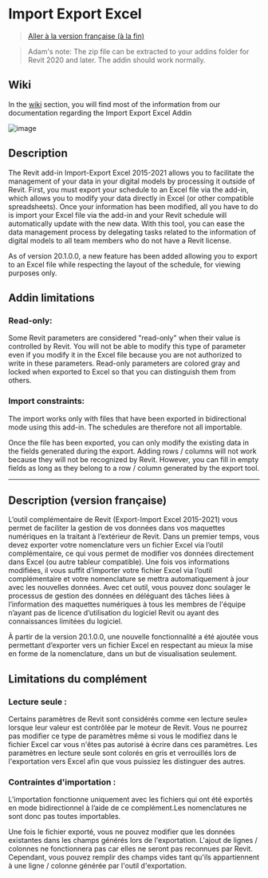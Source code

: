 # Import Export Excel

> [Aller à la version française (à la fin)](#description-version-française)

> Adam's note: The zip file can be extracted to your addins folder for Revit 2020 and later. The addin should work normally. 

## Wiki

In the [wiki](https://github.com/bimone/addins-excelexporterimporter/wiki) section, you will find most of the information from our documentation regarding the Import Export Excel Addin

![image](https://user-images.githubusercontent.com/7872003/125590861-7183a7e7-d321-418d-b446-5244b73d9785.png)


## Description
The Revit add-in Import-Export Excel 2015-2021 allows you to facilitate the management of your data in your digital models by processing it outside of Revit. First, you must export your schedule to an Excel file via the add-in, which allows you to modify your data directly in Excel (or other compatible spreadsheets). Once your information has been modified, all you have to do is import your Excel file via the add-in and your Revit schedule will automatically update with the new data. With this tool, you can ease the data management process by delegating tasks related to the information of digital models to all team members who do not have a Revit license.

As of version 20.1.0.0, a new feature has been added allowing you to export to an Excel file while respecting the layout of the schedule, for viewing purposes only.

## Addin limitations

### Read-only:
Some Revit parameters are considered "read-only" when their value is controlled by Revit. You will not be able to modify this type of parameter even if you modify it in the Excel file because you are not authorized to write in these parameters. Read-only parameters are colored gray and locked when exported to Excel so that you can distinguish them from others.

### Import constraints:
The import works only with files that have been exported in bidirectional mode using this add-in. The schedules are therefore not all importable.

Once the file has been exported, you can only modify the existing data in the fields generated during the export. Adding rows / columns will not work because they will not be recognized by Revit. However, you can fill in empty fields as long as they belong to a row / column generated by the export tool.

---

## Description (version française)
L’outil complémentaire de Revit (Export-Import Excel 2015-2021) vous permet de faciliter la gestion de vos données dans vos maquettes numériques en la traitant à l’extérieur de Revit. Dans un premier temps, vous devez exporter votre nomenclature vers un fichier Excel via l’outil complémentaire, ce qui vous permet de modifier vos données directement dans Excel (ou autre tableur compatible). Une fois vos informations modifiées, il vous suffit d’importer votre fichier Excel via l’outil complémentaire et votre nomenclature se mettra automatiquement à jour avec les nouvelles données. Avec cet outil, vous pouvez donc soulager le processus de gestion des données en déléguant des tâches liées à l’information des maquettes numériques à tous les membres de l'équipe n’ayant pas de licence d’utilisation du logiciel Revit ou ayant des connaissances limitées du logiciel.

À partir de la version 20.1.0.0, une nouvelle fonctionnalité a été ajoutée vous permettant d’exporter vers un fichier Excel en respectant au mieux la mise en forme de la nomenclature, dans un but de visualisation seulement.

## Limitations du complément

### Lecture seule :

Certains paramètres de Revit sont considérés comme «en lecture seule» lorsque leur valeur est contrôlée par le moteur de Revit. Vous ne pourrez pas modifier ce type de paramètres même si vous le modifiez dans le fichier Excel car vous n'êtes pas autorisé à écrire dans ces paramètres. Les paramètres en lecture seule sont colorés en gris et verrouillés lors de l'exportation vers Excel afin que vous puissiez les distinguer des autres.

### Contraintes d'importation :

L’importation fonctionne uniquement avec les fichiers qui ont été exportés en mode bidirectionnel à l’aide de ce complément.Les nomenclatures ne sont donc pas toutes importables.

Une fois le fichier exporté, vous ne pouvez modifier que les données existantes dans les champs générés lors de l'exportation. L'ajout de lignes / colonnes ne fonctionnera pas car elles ne seront pas reconnues par Revit. Cependant, vous pouvez remplir des champs vides tant qu'ils appartiennent à une ligne / colonne générée par l'outil d'exportation.



